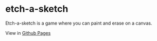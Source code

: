 # etch-a-sketch
Etch-a-sketch is a game where you can paint and erase on a canvas.

View in [Github Pages](https://denizumuteser.github.io/etch-a-sketch/)

